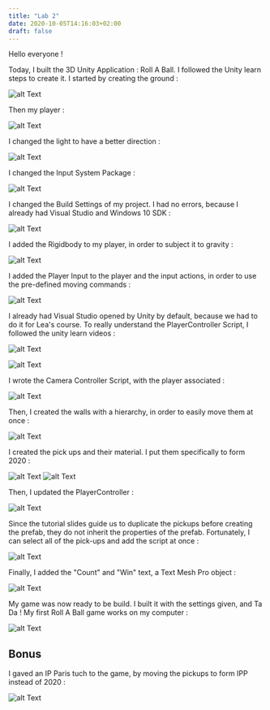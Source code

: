 ```yaml
---
title: "Lab 2"
date: 2020-10-05T14:16:03+02:00
draft: false
---
```


Hello everyone !


Today, I built the 3D Unity Application : Roll A Ball. I followed the Unity learn steps to create it.
I started by creating the ground :
 
![alt Text](https://user-images.githubusercontent.com/71452847/95080658-b576bf80-0718-11eb-93fe-14e78926e891.png "The ground")


Then my player :
 
![alt Text](https://user-images.githubusercontent.com/71452847/95080666-b9a2dd00-0718-11eb-874e-35661702338d.png "The player")


I changed the light to have a better direction :
 
![alt Text](https://user-images.githubusercontent.com/71452847/95080678-bdcefa80-0718-11eb-9b59-dfa2ccc1e58c.png "The light")


I changed the Input System Package :
 
![alt Text](https://user-images.githubusercontent.com/71452847/95080680-c0c9eb00-0718-11eb-8f31-1f7cd9110534.png "Input System")


I changed the Build Settings of my project. I had no errors, because I already had Visual Studio and Windows 10 SDK :
 
![alt Text](https://user-images.githubusercontent.com/71452847/95080691-c45d7200-0718-11eb-970c-8f4af24a457d.png "Build Settings")


I added the Rigidbody to my player, in order to subject it to gravity :
 
![alt Text](https://user-images.githubusercontent.com/71452847/95080701-c7586280-0718-11eb-88fc-049bce9a7403.png "Rigidbody")


I added the Player Input to the player and the input actions, in order to use the pre-defined moving commands :
 
![alt Text](https://user-images.githubusercontent.com/71452847/95080707-cb848000-0718-11eb-91a0-65558b2b4372.png "Player Input")


I already had Visual Studio opened by Unity by default, because we had to do it for Lea's course. 
To really understand the PlayerController Script, I followed the unity learn videos :
 
![alt Text](https://user-images.githubusercontent.com/71452847/95080721-d0493400-0718-11eb-93e9-d44f6e5655de.png "Player Controller")

![alt Text](https://user-images.githubusercontent.com/71452847/95080729-d3dcbb00-0718-11eb-8e41-cf8d8f0b9de8.png "Player Controller")


I wrote the Camera Controller Script, with the player associated :
 
![alt Text](https://user-images.githubusercontent.com/71452847/95080748-da6b3280-0718-11eb-86f5-280bf66f7447.png "Camera Controller")


Then, I created the walls with a hierarchy, in order to easily move them at once :
 
![alt Text](https://user-images.githubusercontent.com/71452847/95080748-da6b3280-0718-11eb-86f5-280bf66f7447.png "Pickups")


I created the pick ups and their material. I put them specifically to form 2020 :
 
![alt Text](https://user-images.githubusercontent.com/71452847/95080783-e5be5e00-0718-11eb-99fb-cfc4e3651b94.png "Walls")
![alt Text](https://user-images.githubusercontent.com/71452847/95080787-e820b800-0718-11eb-92f2-126a2eecbe39.png "2020")


Then, I updated the PlayerController :
 
![alt Text](https://user-images.githubusercontent.com/71452847/95080799-efe05c80-0718-11eb-9ddf-98fdf0164f8c.png "Player Controller update")


Since the tutorial slides guide us to duplicate the pickups before creating the prefab, they do not inherit the properties of the prefab.
Fortunately, I can select all of the pick-ups and add the script at once :
 
![alt Text](https://user-images.githubusercontent.com/71452847/95080812-f373e380-0718-11eb-8bb9-bbd0d1076b65.png "Settings pickups")


Finally, I added the "Count" and "Win" text, a Text Mesh Pro object :

![alt Text](https://user-images.githubusercontent.com/71452847/95080820-f53da700-0718-11eb-854e-9962905e3490.png "Texts")


My game was now ready to be build. I built it with the settings given, and Ta Da ! My first Roll A Ball game works on my computer :

![alt Text](https://github.com/Ceici92/HugoBlog3/blob/master/docs/images/Lab2/RollABallComputer.gif?raw=true "Video")



## Bonus

I gaved an IP Paris tuch to the game, by moving the pickups to form IPP instead of 2020 :

![alt Text](https://github.com/Ceici92/HugoBlog3/blob/master/docs/images/Lab2/IPP.JPG?raw=true "IPParis")
